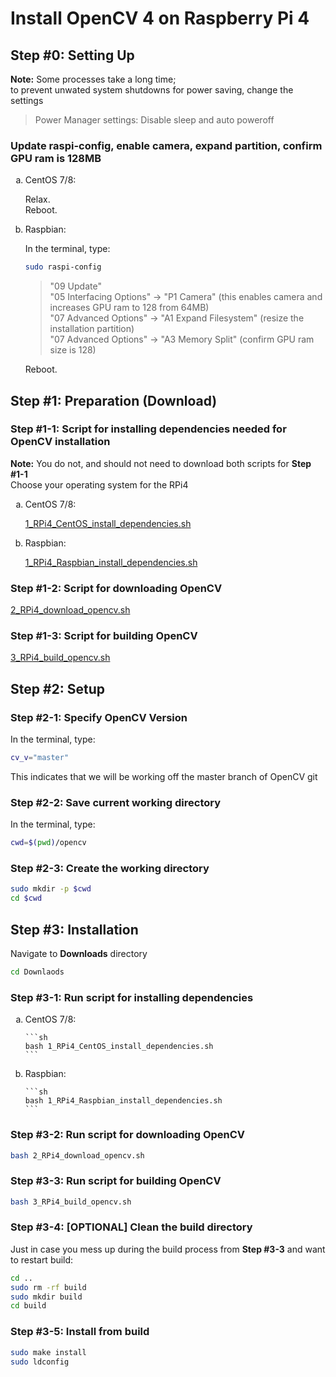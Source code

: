 
# Install OpenCV 4 on Raspberry Pi 4
## Step #0: Setting Up
**Note:** Some processes take a long time;  
to prevent unwated system shutdowns for power saving, change the settings
> Power Manager settings: Disable sleep and auto poweroff

### Update raspi-config, enable camera, expand partition, confirm GPU ram is 128MB

<ol type="a">
  <li>CentOS 7/8:  
  
  Relax.  
  Reboot.
    
  <li>Raspbian:  
  
  In the terminal, type:
  ```sh
  sudo raspi-config
  ```
  > "09 Update"  
  > "05 Interfacing Options" -> "P1 Camera" (this enables camera and increases GPU ram to 128 from 64MB)  
  > "07 Advanced Options" -> "A1 Expand Filesystem" (resize the installation partition)  
  > "07 Advanced Options" -> "A3 Memory Split" (confirm GPU ram size is 128)  
  
  Reboot.
</ol>


## Step #1: Preparation (Download)
### Step #1-1: Script for installing dependencies needed for OpenCV installation
**Note:** You do not, and should not need to download both scripts for **Step #1-1**  
Choose your operating system for the RPi4  
<ol type="a">
  <li>CentOS 7/8:  
    
[1_RPi4_CentOS_install_dependencies.sh](1_RPi4_CentOS_install_dependencies.sh)  </li>
  <li>Raspbian:  

[1_RPi4_Raspbian_install_dependencies.sh](1_RPi4_Raspbian_install_dependencies.sh)</li>
</ol>

### Step #1-2: Script for downloading OpenCV
[2_RPi4_download_opencv.sh](2_RPi4_download_opencv.sh)

### Step #1-3: Script for building OpenCV
[3_RPi4_build_opencv.sh](3_RPi4_build_opencv.sh)

## Step #2: Setup

### Step #2-1: Specify OpenCV Version
In the terminal, type:
```sh
cv_v="master"
```
This indicates that we will be working off the master branch of OpenCV git

### Step #2-2: Save current working directory
In the terminal, type:
```sh
cwd=$(pwd)/opencv
```

### Step #2-3: Create the working directory
```sh
sudo mkdir -p $cwd
cd $cwd
```


## Step #3: Installation
Navigate to **Downloads** directory
```sh
cd Downlaods
```

### Step #3-1: Run script for installing dependencies
<ol type="a">
  <li>CentOS 7/8:  
    
    ```sh
    bash 1_RPi4_CentOS_install_dependencies.sh
    ```
    
  <li>Raspbian:  
    
    ```sh
    bash 1_RPi4_Raspbian_install_dependencies.sh
    ```  

</ol>

### Step #3-2: Run script for downloading OpenCV
```sh
bash 2_RPi4_download_opencv.sh
```

### Step #3-3: Run script for building OpenCV
```sh
bash 3_RPi4_build_opencv.sh
```

### Step #3-4: [OPTIONAL] Clean the build directory
Just in case you mess up during the build process from **Step #3-3** and want to restart build:
```sh
cd ..
sudo rm -rf build
sudo mkdir build
cd build
```

### Step #3-5: Install from build
```sh
sudo make install
sudo ldconfig
```



